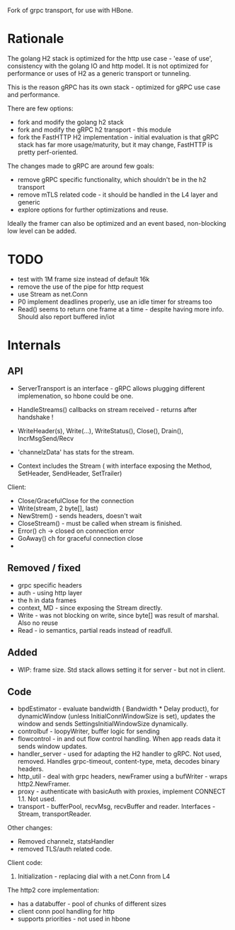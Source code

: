 Fork of grpc transport, for use with HBone.

# Rationale

The golang H2 stack is optimized for the http use case - 'ease of use', consistency with the golang IO and http model.
It is not optimized for performance or uses of H2 as a generic transport or tunneling.

This is the reason gRPC has its own stack - optimized for gRPC use case and performance.

There are few options:
- fork and modify the golang h2 stack
- fork and modify the gRPC h2 transport - this module
- fork the FastHTTP H2 implementation - initial evaluation is that gRPC stack has far more usage/maturity, but it may
change, FastHTTP is pretty perf-oriented.

The changes made to gRPC are around few goals:
- remove gRPC specific functionality, which shouldn't be in the h2 transport
- remove mTLS related code - it should be handled in the L4 layer and generic
- explore options for further optimizations and reuse.

Ideally the framer can also be optimized and an event based, non-blocking low level can be added. 

# TODO

- test with 1M frame size instead of default 16k
- remove the use of the pipe for http request
- use Stream as net.Conn
- P0 implement deadlines properly, use an idle timer for streams too
- Read() seems to return one frame at a time - despite having more info. Should also report buffered in/iot

# Internals

## API

- ServerTransport is an interface - gRPC allows plugging different implemenation, so hbone could
be one.

- HandleStreams() callbacks on stream received - returns after handshake !
- WriteHeader(s), Write(...), WriteStatus(), Close(), Drain(), IncrMsgSend/Recv 
- 'channelzData' has stats for the stream.

- Context includes the Stream ( with interface exposing the Method, SetHeader, SendHeader, SetTrailer)


Client:
- Close/GracefulClose for the connection
- Write(stream, 2 byte[], last)
- NewStrem() - sends headers, doesn't wait
- CloseStream() - must be called when stream is finished.
- Error() ch -> closed on connection error
- GoAway() ch for graceful connection close
- 

## Removed / fixed

- grpc specific headers
- auth - using http layer
- the h in data frames
- context, MD - since exposing the Stream directly.
- Write - was not blocking on write, since byte[] was result of marshal. Also no 
reuse
- Read - io semantics, partial reads instead of readfull.

## Added

- WIP: frame size. Std stack allows setting it for server - but not in client.

## Code

- bpdEstimator - evaluate bandwidth ( Bandwidth * Delay product), for dynamicWindow (unless InitialConnWindowSize is set),
updates the window and sends SettingsInitialWindowSize dynamically.
- controlbuf - loopyWriter, buffer logic for sending
- flowcontrol - in and out flow control handling. When app reads data it sends window updates.
- handler_server - used for adapting the H2 handler to gRPC. Not used, removed.
Handles grpc-timeout, content-type, meta, decodes binary headers.
- http_util - deal with grpc headers, newFramer using a bufWriter - wraps http2.NewFramer.
- proxy - authenticate with basicAuth with proxies, implement CONNECT 1.1. Not used.
- transport - bufferPool, recvMsg, recvBuffer and reader. Interfaces - Stream, transportReader. 

Other changes:
- Removed channelz, statsHandler
- removed TLS/auth related code.

Client code: 
1. Initialization - replacing dial with a net.Conn from L4

The http2 core implementation:
- has a databuffer - pool of chunks of different sizes
- client conn pool handling for http
- supports priorities - not used in hbone
